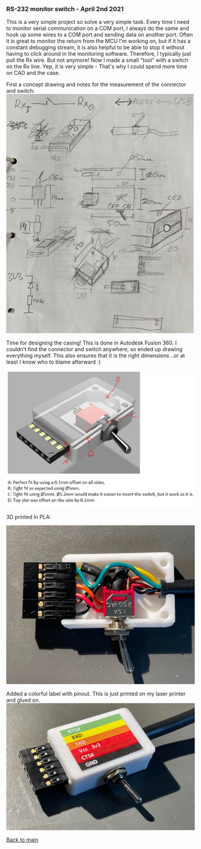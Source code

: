 ### RS-232 monitor switch  - April 2nd 2021

This is a very simple project so solve a very simple task.  Every time I need to monitor serial communication on a COM port, I always do the same and hook up some wires to a COM port and sending data on another port. Often it is great to monitor the return from the MCU I'm working on, but if it has a constant debugging stream, it is also helpful to be able to stop it without having to click around in the monitoring software. Therefore, I typically just pull the Rx wire. But not anymore! Now I made a small "tool" with a switch on the Rx line.  Yep, it is very simple - That's why I could spend more time on CAD and the case.


First a concept drawing and notes for the measurement of the connector and switch: 
![](Pics/Concept%20drawing.JPG)


Time for designing the casing!  This is done in Autodesk Fusion 360. I couldn't find the connector and switch anywhere, so ended up drawing everything myself. This also ensures that it is the right dimensions ..or at least I know who to blame afterward :) 

![](Pics/RS-232%20render%20-%20opeg.JPG)

3D printed in PLA:

![](Pics/Real%201.JPG)

Added a colorful label with pinout. This is just printed on my laser printer and glued on.
![](Pics/Real%202.JPG)

[Back to main](https://haldinc.github.io/)


